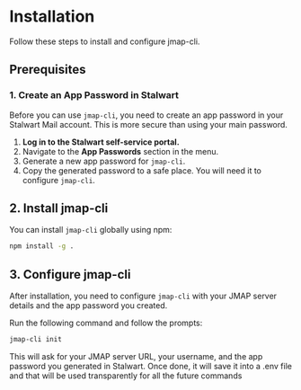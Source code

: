 # Installation

Follow these steps to install and configure jmap-cli.

## Prerequisites

### 1. Create an App Password in Stalwart

Before you can use `jmap-cli`, you need to create an app password in your Stalwart Mail account. This is more secure than using your main password.

1.  **Log in to the Stalwart self-service portal.**
2.  Navigate to the **App Passwords** section in the menu.
3.  Generate a new app password for `jmap-cli`.
4.  Copy the generated password to a safe place. You will need it to configure `jmap-cli`.

## 2. Install jmap-cli

You can install `jmap-cli` globally using npm:

```bash
npm install -g .
```

## 3. Configure jmap-cli

After installation, you need to configure `jmap-cli` with your JMAP server details and the app password you created.

Run the following command and follow the prompts:

```bash
jmap-cli init
```

This will ask for your JMAP server URL, your username, and the app password you generated in Stalwart. 
Once done, it will save it into a .env file and that will be used transparently for all the future commands
